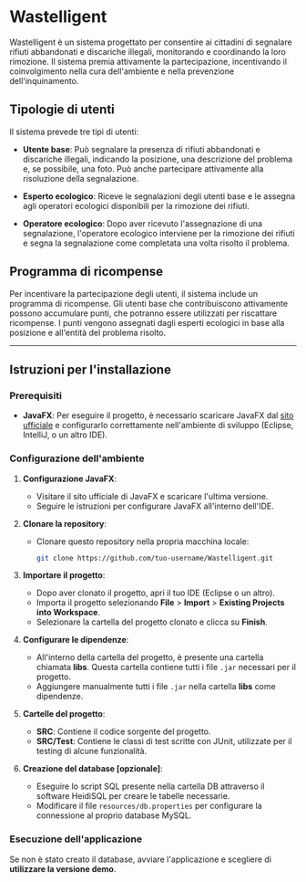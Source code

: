 # Wastelligent

Wastelligent è un sistema progettato per consentire ai cittadini di segnalare rifiuti abbandonati e discariche illegali, monitorando e coordinando la loro rimozione. Il sistema premia attivamente la partecipazione, incentivando il coinvolgimento nella cura dell'ambiente e nella prevenzione dell'inquinamento.

## Tipologie di utenti

Il sistema prevede tre tipi di utenti:

- **Utente base**: Può segnalare la presenza di rifiuti abbandonati e discariche illegali, indicando la posizione, una descrizione del problema e, se possibile, una foto. Può anche partecipare attivamente alla risoluzione della segnalazione.
  
- **Esperto ecologico**: Riceve le segnalazioni degli utenti base e le assegna agli operatori ecologici disponibili per la rimozione dei rifiuti.

- **Operatore ecologico**: Dopo aver ricevuto l'assegnazione di una segnalazione, l'operatore ecologico interviene per la rimozione dei rifiuti e segna la segnalazione come completata una volta risolto il problema.

## Programma di ricompense

Per incentivare la partecipazione degli utenti, il sistema include un programma di ricompense. Gli utenti base che contribuiscono attivamente possono accumulare punti, che potranno essere utilizzati per riscattare ricompense. I punti vengono assegnati dagli esperti ecologici in base alla posizione e all'entità del problema risolto.

---

## Istruzioni per l'installazione

### Prerequisiti

- **JavaFX**: Per eseguire il progetto, è necessario scaricare JavaFX dal [sito ufficiale](https://openjfx.io/) e configurarlo correttamente nell'ambiente di sviluppo (Eclipse, IntelliJ, o un altro IDE).

### Configurazione dell'ambiente

1. **Configurazione JavaFX**:
   - Visitare il sito ufficiale di JavaFX e scaricare l'ultima versione.
   - Seguire le istruzioni per configurare JavaFX all'interno dell'IDE.

2. **Clonare la repository**:
   - Clonare questo repository nella propria macchina locale:
     ```bash
     git clone https://github.com/tuo-username/Wastelligent.git
     ```

3. **Importare il progetto**:
   - Dopo aver clonato il progetto, apri il tuo IDE (Eclipse o un altro).
   - Importa il progetto selezionando **File** > **Import** > **Existing Projects into Workspace**.
   - Selezionare la cartella del progetto clonato e clicca su **Finish**.

4. **Configurare le dipendenze**:
   - All'interno della cartella del progetto, è presente una cartella chiamata **libs**. Questa cartella contiene tutti i file `.jar` necessari per il progetto.
   - Aggiungere manualmente tutti i file `.jar` nella cartella **libs** come dipendenze.

5. **Cartelle del progetto**:
   - **SRC**: Contiene il codice sorgente del progetto.
   - **SRC/Test**: Contiene le classi di test scritte con JUnit, utilizzate per il testing di alcune funzionalità.

6. **Creazione del database [opzionale]**:
     - Eseguire lo script SQL presente nella cartella DB attraverso il software HeidiSQL per creare le tabelle necessarie.
     - Modificare il file `resources/db.properties` per configurare la connessione al proprio database MySQL. 
   
### Esecuzione dell'applicazione

Se non è stato creato il database, avviare l'applicazione e scegliere di **utilizzare la versione demo**.
   
   

